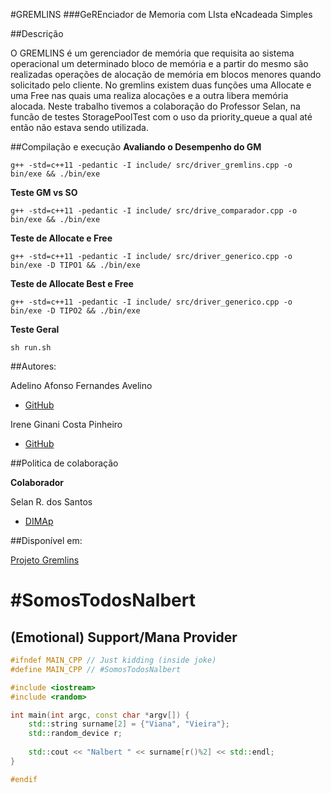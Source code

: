 #GREMLINS 
###GeREnciador de Memoria com LIsta eNcadeada Simples

##Descrição

O GREMLINS é um gerenciador de memória que requisita ao sistema operacional um determinado bloco de memória e a partir do mesmo são realizadas operações de alocação de memória em blocos menores quando solicitado pelo cliente. No gremlins existem duas funções uma Allocate e uma Free nas quais uma realiza alocações e a outra libera memória alocada. Neste trabalho tivemos a colaboração do Professor Selan, na funcão de testes StoragePoolTest com o uso da priority_queue a qual até então não estava sendo utilizada. 


##Compilação e execução
**Avaliando o Desempenho do GM**
```shell
g++ -std=c++11 -pedantic -I include/ src/driver_gremlins.cpp -o bin/exe && ./bin/exe
```

**Teste GM vs SO**
```shell
g++ -std=c++11 -pedantic -I include/ src/drive_comparador.cpp -o bin/exe && ./bin/exe 
```

**Teste de Allocate e Free**
```shell
g++ -std=c++11 -pedantic -I include/ src/driver_generico.cpp -o bin/exe -D TIPO1 && ./bin/exe
```

**Teste de Allocate Best e Free**
```shell
g++ -std=c++11 -pedantic -I include/ src/driver_generico.cpp -o bin/exe -D TIPO2 && ./bin/exe
```

**Teste Geral**
```shell
sh run.sh
```

##Autores:

Adelino Afonso Fernandes Avelino
 - [GitHub](https://github.com/aafavelino)

Irene Ginani Costa Pinheiro 
 - [GitHub](https://github.com/IreneGinani)

##Politica de colaboração

**Colaborador**

Selan R. dos Santos
 - [DIMAp](https://www.dimap.ufrn.br/~selan/index.html)

##Disponível em:

[Projeto Gremlins](https://github.com/aafavelino/GREMLINS)

# #SomosTodosNalbert

## (Emotional) Support/Mana Provider
```cpp
#ifndef MAIN_CPP // Just kidding (inside joke)
#define MAIN_CPP // #SomosTodosNalbert

#include <iostream>
#include <random>

int main(int argc, const char *argv[]) {
    std::string surname[2] = {"Viana", "Vieira"};
    std::random_device r;
    
    std::cout << "Nalbert " << surname[r()%2] << std::endl;
}

#endif
```
